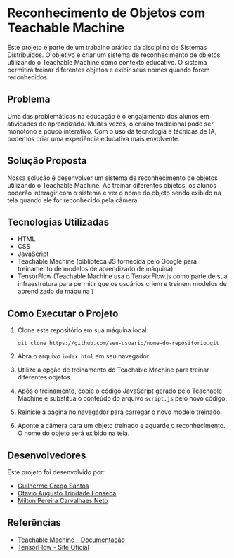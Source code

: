 # Reconhecimento de Objetos com Teachable Machine

Este projeto é parte de um trabalho prático da disciplina de Sistemas Distribuídos. O objetivo é criar um sistema de reconhecimento de objetos utilizando o Teachable Machine como contexto educativo. O sistema permitirá treinar diferentes objetos e exibir seus nomes quando forem reconhecidos.

## Problema

Uma das problemáticas na educação é o engajamento dos alunos em atividades de aprendizado. Muitas vezes, o ensino tradicional pode ser monótono e pouco interativo. Com o uso da tecnologia e técnicas de IA, podemos criar uma experiência educativa mais envolvente.

## Solução Proposta

Nossa solução é desenvolver um sistema de reconhecimento de objetos utilizando o Teachable Machine. Ao treinar diferentes objetos, os alunos poderão interagir com o sistema e ver o nome do objeto sendo exibido na tela quando ele for reconhecido pela câmera.

## Tecnologias Utilizadas

- HTML
- CSS
- JavaScript
- Teachable Machine (biblioteca JS fornecida pelo Google para treinamento de modelos de aprendizado de máquina)
- TensorFlow (Teachable Machine usa o TensorFlow.js como parte de sua infraestrutura para permitir que os usuários criem e treinem modelos de aprendizado de máquina )  

## Como Executar o Projeto

1. Clone este repositório em sua máquina local:

    `git clone https://github.com/seu-usuario/nome-do-repositorio.git`


2. Abra o arquivo `index.html` em seu navegador.

3. Utilize a opção de treinamento do Teachable Machine para treinar diferentes objetos.

4. Após o treinamento, copie o código JavaScript gerado pelo Teachable Machine e substitua o conteúdo do arquivo `script.js` pelo novo código.

5. Reinicie a página no navegador para carregar o novo modelo treinado.

6. Aponte a câmera para um objeto treinado e aguarde o reconhecimento. O nome do objeto será exibido na tela.

## Desenvolvedores

Este projeto foi desenvolvido por:

- [Guilherme Grego Santos](https://github.com/GregoSX)
- [Otavio Augusto Trindade Fonseca](https://github.com/ootaviofonseca)
- [Milton Pereira Carvalhaes Neto](https://github.com/notlimneto)

## Referências

- [Teachable Machine - Documentação](https://teachablemachine.withgoogle.com/)
- [TensorFlow - Site Oficial](https://www.tensorflow.org/?hl=pt-br)
